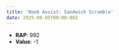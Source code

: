 ```yaml
---
title: 'Noob Assist: Sandwich Scramble'
date: 2025-08-05T00:00:00Z
---
```

- **RAP**: 992
- **Value**: -1

